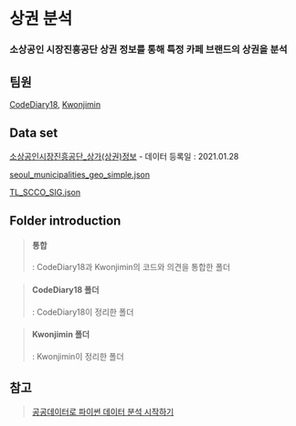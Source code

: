 # 상권 분석

###  소상공인 시장진흥공단 상권 정보를 통해 특정 카페 브랜드의 상권을 분석


## 팀원
[CodeDiary18](https://github.com/CodeDiary18), [Kwonjimin](https://github.com/Kwonjimin)

## Data set
[소상공인시장진흥공단_상가(상권)정보](https://www.data.go.kr/data/15012005/fileData.do) - 데이터 등록일 : 2021.01.28

[seoul_municipalities_geo_simple.json](https://github.com/CodeDiary18/Commercial-Districts-Analysis/blob/main/data/seoul_municipalities_geo_simple.json)

[TL_SCCO_SIG.json](https://github.com/CodeDiary18/Commercial-Districts-Analysis/blob/main/data/TL_SCCO_SIG.json)


## Folder introduction
> #### 통합
> : CodeDiary18과 Kwonjimin의 코드와 의견을 통합한 폴더

> #### CodeDiary18 폴더
> : CodeDiary18이 정리한 폴더

> #### Kwonjimin 폴더
> : Kwonjimin이 정리한 폴더



## 참고
> [공공데이터로 파이썬 데이터 분석 시작하기](https://www.inflearn.com/course/%EA%B3%B5%EA%B3%B5%EB%8D%B0%EC%9D%B4%ED%84%B0%EB%A1%9C-%ED%8C%8C%EC%9D%B4%EC%8D%AC-%EB%8D%B0%EC%9D%B4%ED%84%B0-%EB%B6%84%EC%84%9D-%EC%8B%9C%EC%9E%91%ED%95%98%EA%B8%B0)
